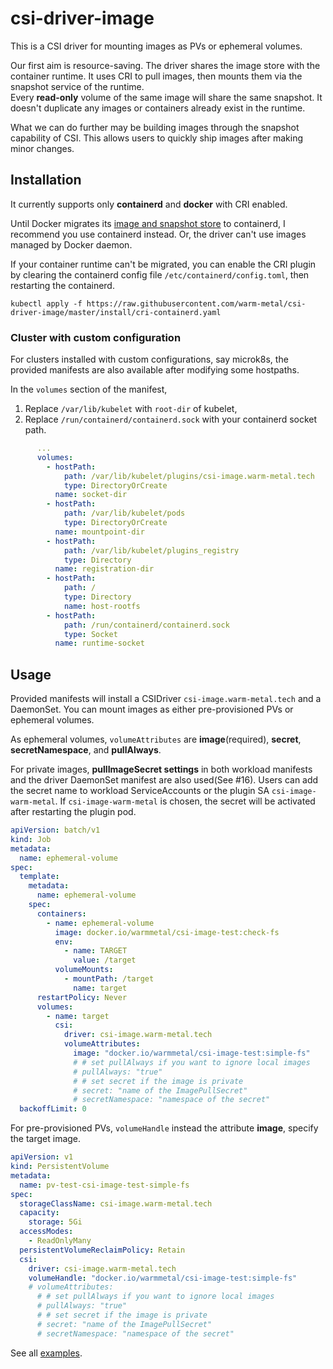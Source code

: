 # csi-driver-image

This is a CSI driver for mounting images as PVs or ephemeral volumes.

Our first aim is resource-saving. The driver shares the image store with the container runtime.
It uses CRI to pull images, then mounts them via the snapshot service of the runtime.  
Every **read-only** volume of the same image will share the same snapshot.
It doesn't duplicate any images or containers already exist in the runtime.

What we can do further may be building images through the snapshot capability of CSI.
This allows users to quickly ship images after making minor changes.

## Installation

It currently supports only **containerd** and **docker** with CRI enabled.

Until Docker migrates its [image and snapshot store](https://github.com/moby/moby/issues/38043) to containerd,
I recommend you use containerd instead. Or, the driver can't use images managed by Docker daemon.

If your container runtime can't be migrated, you can enable the CRI plugin by clearing the containerd config file `/etc/containerd/config.toml`, then restarting the containerd. 

```shell script
kubectl apply -f https://raw.githubusercontent.com/warm-metal/csi-driver-image/master/install/cri-containerd.yaml
```

### Cluster with custom configuration

For clusters installed with custom configurations, say microk8s,
the provided manifests are also available after modifying some hostpaths.

In the `volumes` section of the manifest, 
1. Replace `/var/lib/kubelet` with `root-dir` of kubelet,
2. Replace `/run/containerd/containerd.sock` with your containerd socket path.

```yaml
      ...
      volumes:
        - hostPath:
            path: /var/lib/kubelet/plugins/csi-image.warm-metal.tech
            type: DirectoryOrCreate
          name: socket-dir
        - hostPath:
            path: /var/lib/kubelet/pods
            type: DirectoryOrCreate
          name: mountpoint-dir
        - hostPath:
            path: /var/lib/kubelet/plugins_registry
            type: Directory
          name: registration-dir
        - hostPath:
            path: /
            type: Directory
            name: host-rootfs
        - hostPath:
            path: /run/containerd/containerd.sock
            type: Socket
          name: runtime-socket
```

## Usage

Provided manifests will install a CSIDriver `csi-image.warm-metal.tech` and a DaemonSet.
You can mount images as either pre-provisioned PVs or ephemeral volumes.

As ephemeral volumes, `volumeAttributes` are **image**(required), **secret**, **secretNamespace**, and **pullAlways**.

For private images, **pullImageSecret settings** in both workload manifests and the driver DaemonSet manifest are also
used(See #16). Users can add the secret name to workload ServiceAccounts or the plugin SA `csi-image-warm-metal`.
If `csi-image-warm-metal` is chosen, the secret will be activated after restarting the plugin pod.

```yaml
apiVersion: batch/v1
kind: Job
metadata:
  name: ephemeral-volume
spec:
  template:
    metadata:
      name: ephemeral-volume
    spec:
      containers:
        - name: ephemeral-volume
          image: docker.io/warmmetal/csi-image-test:check-fs
          env:
            - name: TARGET
              value: /target
          volumeMounts:
            - mountPath: /target
              name: target
      restartPolicy: Never
      volumes:
        - name: target
          csi:
            driver: csi-image.warm-metal.tech
            volumeAttributes:
              image: "docker.io/warmmetal/csi-image-test:simple-fs"
              # # set pullAlways if you want to ignore local images
              # pullAlways: "true"
              # # set secret if the image is private
              # secret: "name of the ImagePullSecret"
              # secretNamespace: "namespace of the secret"
  backoffLimit: 0
```

For pre-provisioned PVs, `volumeHandle` instead the attribute **image**, specify the target image.

```yaml
apiVersion: v1
kind: PersistentVolume
metadata:
  name: pv-test-csi-image-test-simple-fs
spec:
  storageClassName: csi-image.warm-metal.tech
  capacity:
    storage: 5Gi
  accessModes:
    - ReadOnlyMany
  persistentVolumeReclaimPolicy: Retain
  csi:
    driver: csi-image.warm-metal.tech
    volumeHandle: "docker.io/warmmetal/csi-image-test:simple-fs"
    # volumeAttributes:
      # # set pullAlways if you want to ignore local images
      # pullAlways: "true"
      # # set secret if the image is private
      # secret: "name of the ImagePullSecret"
      # secretNamespace: "namespace of the secret"
```

See all [examples](https://github.com/warm-metal/csi-driver-image/tree/master/test/integration/manifests).
